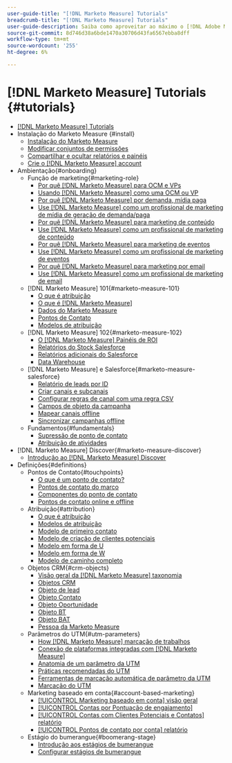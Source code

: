```yaml
---
user-guide-title: "[!DNL Marketo Measure] Tutorials"
breadcrumb-title: "[!DNL Marketo Measure] Tutorials"
user-guide-description: Saiba como aproveitar ao máximo o [!DNL Adobe Marketo Measure] (anteriormente, [!DNL Bizible]), the industry's leading B2B marketing attribution application. Watch tutorials on installation, onboarding, [!DNL Marketo Measure] fundamentos e definições.
source-git-commit: 8d746d38a6bde1470a30706d43fa6567ebba8dff
workflow-type: tm+mt
source-wordcount: '255'
ht-degree: 6%

---
```



# [!DNL Marketo Measure] Tutorials {#tutorials}

+ [[!DNL Marketo Measure] Tutorials](overview.md)
+ Instalação do Marketo Measure {#install}
   + [Instalação do Marketo Measure](installing/install-production.md)
   + [Modificar conjuntos de permissões](installing/modify-permission-sets-production.md)
   + [Compartilhar e ocultar relatórios e painéis](installing/sharing-reports-production.md)
   + [Crie o [!DNL Marketo Measure] account](installing/creating-marketo-measure-account-production.md)
+ Ambientação{#onboarding}
   + Função de marketing{#marketing-role}
      + [Por quê [!DNL Marketo Measure] para OCM e VPs](onboarding/marketing-role/cmo-and-vp-why.md)
      + [Usando [!DNL Marketo Measure] como uma OCM ou VP](onboarding/marketing-role/cmo-and-vp-using.md)
      + [Por quê [!DNL Marketo Measure] por demanda, mídia paga](onboarding/marketing-role/demand-gen-why.md)
      + [Use [!DNL Marketo Measure] como um profissional de marketing de mídia de geração de demanda/paga](onboarding/marketing-role/demand-gen-using.md)
      + [Por quê [!DNL Marketo Measure] para marketing de conteúdo](onboarding/marketing-role/content-marketing-why.md)
      + [Use [!DNL Marketo Measure] como um profissional de marketing de conteúdo](onboarding/marketing-role/content-marketing-using.md)
      + [Por quê [!DNL Marketo Measure] para marketing de eventos](onboarding/marketing-role/events-marketing-why.md)
      + [Use [!DNL Marketo Measure] como um profissional de marketing de eventos](onboarding/marketing-role/events-marketing-using.md)
      + [Por quê [!DNL Marketo Measure] para marketing por email](onboarding/marketing-role/email-marketing-why.md)
      + [Use [!DNL Marketo Measure] como um profissional de marketing de email](onboarding/marketing-role/email-marketing-using.md)
   + [!DNL Marketo Measure] 101{#marketo-measure-101}
      + [O que é atribuição](onboarding/marketo-measure-101/what-is-attribution.md)
      + [O que é [!DNL Marketo Measure]](onboarding/marketo-measure-101/what-is-marketo-measure.md)
      + [Dados do Marketo Measure](onboarding/marketo-measure-101/marketo-measure-data.md)
      + [Pontos de Contato](onboarding/marketo-measure-101/touchpoints.md)
      + [Modelos de atribuição](onboarding/marketo-measure-101/attribution-models.md)
   + [!DNL Marketo Measure] 102{#marketo-measure-102}
      + [O [!DNL Marketo Measure] Painéis de ROI](onboarding/marketo-measure-102/roi-dashboards.md)
      + [Relatórios do Stock Salesforce](onboarding/marketo-measure-102/stock-salesforce-reports.md)
      + [Relatórios adicionais do Salesforce](onboarding/marketo-measure-102/addtional-salesforce-reports.md)
      + [Data Warehouse](onboarding/marketo-measure-102/data-warehouse.md)
   + [!DNL Marketo Measure] e Salesforce{#marketo-measure-salesforce}
      + [Relatório de leads por ID](onboarding/marketo-measure-salesforce/leads-by-id-report.md)
      + [Criar canais e subcanais](onboarding/marketo-measure-salesforce/creating-channels-subchannels.md)
      + [Configurar regras de canal com uma regra CSV](onboarding/marketo-measure-salesforce/channel-rules-csv.md)
      + [Campos de objeto da campanha](onboarding/marketo-measure-salesforce/campaign-object-fields.md)
      + [Mapear canais offline](onboarding/marketo-measure-salesforce/mapping-offline-channels.md)
      + [Sincronizar campanhas offline](onboarding/marketo-measure-salesforce/syncing-offline-campaigns.md)
   + Fundamentos{#fundamentals}
      + [Supressão de ponto de contato](onboarding/marketo-measure-salesforce/touchpoint-suppression.md)
      + [Atribuição de atividades](onboarding/fundamentals/activities-attribution.md)
+ [!DNL Marketo Measure] Discover{#marketo-measure-discover}
   + [Introdução ao [!DNL Marketo Measure] Discover](marketo-measure-discover/introduction-to-marketo-measure-discover.md)
+ Definições{#definitions}
   + Pontos de Contato{#touchpoints}
      + [O que é um ponto de contato?](definitions/touchpoints/what-is-a-touchpoint.md)
      + [Pontos de contato do marco](definitions/touchpoints/milestone-touchpoints.md)
      + [Componentes do ponto de contato](definitions/touchpoints/touchpoint-components.md)
      + [Pontos de contato online e offline](definitions/touchpoints/online-offline-touchpoints.md)
   + Atribuição{#attribution}
      + [O que é atribuição](definitions/attribution/what-is-attribution.md)
      + [Modelos de atribuição](definitions/attribution/attribution-models.md)
      + [Modelo de primeiro contato](definitions/attribution/first-touch-model.md)
      + [Modelo de criação de clientes potenciais](definitions/attribution/lead-creation-model.md)
      + [Modelo em forma de U](definitions/attribution/u-shaped-model.md)
      + [Modelo em forma de W](definitions/attribution/w-shaped-model.md)
      + [Modelo de caminho completo](definitions/attribution/full-path-model.md)
   + Objetos CRM{#crm-objects}
      + [Visão geral da [!DNL Marketo Measure] taxonomia](definitions/crm-objects/taxonomy-overview.md)
      + [Objetos CRM](definitions/crm-objects/crm-objects.md)
      + [Objeto de lead](definitions/crm-objects/lead-object.md)
      + [Objeto Contato](definitions/crm-objects/contact-object.md)
      + [Objeto Oportunidade](definitions/crm-objects/opportunity-object.md)
      + [Objeto BT](definitions/crm-objects/bt-object.md)
      + [Objeto BAT](definitions/crm-objects/bat-object.md)
      + [Pessoa da Marketo Measure](definitions/crm-objects/marketo-measure-person.md)
   + Parâmetros do UTM{#utm-parameters}
      + [How [!DNL Marketo Measure] marcação de trabalhos](definitions/utm-parameters/how-marketo-measure-tagging-works.md)
      + [Conexão de plataformas integradas com [!DNL Marketo Measure]](definitions/utm-parameters/connecting-integrated-platforms-with-marketo-measure.md)
      + [Anatomia de um parâmetro da UTM](definitions/utm-parameters/anatomy-of-a-utm-parameter.md)
      + [Práticas recomendadas do UTM](definitions/utm-parameters/utm-best-practices.md)
      + [Ferramentas de marcação automática de parâmetro da UTM](definitions/utm-parameters/utm-parameter-auto-tagging-tools.md)
      + [Marcação do UTM](definitions/utm-parameters/utm-tagging.md)
   + Marketing baseado em conta{#account-based-marketing}
      + [[!UICONTROL Marketing baseado em conta] visão geral](definitions/account-based-marketing/abm-overview.md)
      + [[!UICONTROL Contas por Pontuação de engajamento]](definitions/account-based-marketing/accounts-by-engagement-score.md)
      + [[!UICONTROL Contas com Clientes Potenciais e Contatos] relatório](definitions/account-based-marketing/accounts-with-leads-and-contacts.md)
      + [[!UICONTROL Pontos de contato por conta] relatório](definitions/account-based-marketing/touchpoints-per-account-report.md)
   + Estágio do bumerangue{#boomerang-stage}
      + [Introdução aos estágios de bumerangue](definitions/boomerang-stage/introduction-to-boomerang-stages.md)
      + [Configurar estágios de bumerangue](definitions/boomerang-stage/setting-up-boomerang-stages.md)
